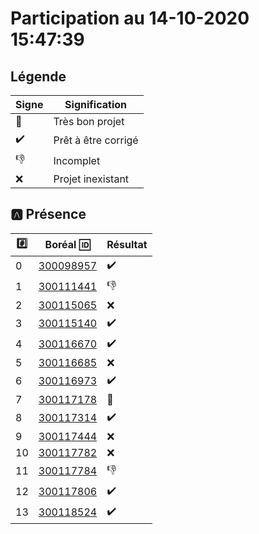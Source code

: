 # Participation au 14-10-2020 15:47:39

## Légende

| Signe              | Signification                 |
|--------------------|-------------------------------|
| :tada:             | Très bon projet               |
| :heavy_check_mark: | Prêt à être corrigé           |
| :-1:               | Incomplet                     |
| :x:                | Projet inexistant             |

## :a: Présence

|:hash:| Boréal :id:                                                  | Résultat           |
|------|--------------------------------------------------------------|--------------------|
| 0    | [300098957](https://b300098957.github.io/github-slideshow)   | :heavy_check_mark: |
| 1    | [300111441](https://sekou16.github.io/master-branche/#/)     | :-1:               |
| 2    | [300115065](https://x.github.io/github-slideshow)            | :x:                |
| 3    | [300115140](https://zackto.github.io/github-slideshow)       | :heavy_check_mark: |
| 4    | [300116670](https://auriane25.github.io/github-slideshow)    | :heavy_check_mark: |
| 5    | [300116685](https://amirali175.github.io/github-slideshow)   | :x:                |
| 6    | [300116973](https://lagokamdem.github.io/github-slideshow)   | :heavy_check_mark: |
| 7    | [300117178](http://catvoops.me/github-slideshow)             | :tada:             |
| 8    | [300117314](https://morti747.github.io/github-slideshow)     | :heavy_check_mark: |
| 9    | [300117444](https://x.github.io/github-slideshow)            | :x:                |
| 10   | [300117782](https://raissa111.github.io/github-slideshow)    | :x:                |
| 11   | [300117784](https://BertrandMoyou.github.io/github-slideshow)| :-1:               |
| 12   | [300117806](https://djibo648.github.io/github-slideshow)     | :heavy_check_mark: |
| 13   | [300118524](https://zoureni.github.io/github-slideshow)      | :heavy_check_mark: |
